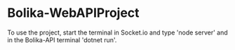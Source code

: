 # Bolika-WebAPIProject
To use the project, start the terminal in Socket.io and type 'node server' and in the Bolika-API terminal 'dotnet run'.
